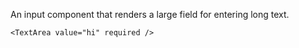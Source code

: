 An input component that renders a large field for entering long text.

```
<TextArea value="hi" required />
```
